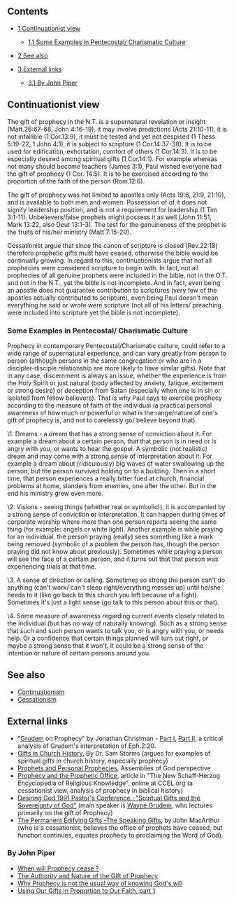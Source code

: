 
## Contents

-   [1 Continuationist view](#Continuationist_view)
    -   [1.1 Some Examples in Pentecostal/ Charismatic Culture](#Some_Examples_in_Pentecostal.2F_Charismatic_Culture)

-   [2 See also](#See_also)
-   [3 External links](#External_links)
    -   [3.1 By John Piper](#By_John_Piper)


## Continuationist view

The gift of prophecy in the N.T. is a supernatural revelation or
insight (Matt.26:67-68, John 4:16-19), it may involve predictions
(Acts 21:10-11), it is not infallible (1 Cor.13:9), it must be
tested and yet not despised (1 Thess 5:19-22, 1 John 4:1), it is
subject to scripture (1 Cor.14:37-38). It is to be used for
edification, exhortation, comfort of others (1 Cor.14:3). It is to
be especially desired among spiritual gifts (1 Cor.14:1). For
example whereas not many should become teachers (James 3:1), Paul
wished everyone had the gift of prophecy (1 Cor. 14:5). It is to be
exercised according to the proportion of the faith of the person
(Rom.12:6).

The gift of prophecy was not limited to apostles only (Acts 19:6,
21:9, 21:10), and is available to both men and women. Possession of
of it does not signify leadership position, and is not a
requirement for leadership (1 Tim 3:1-11). Unbelievers/false
prophets might possess it as well (John 11:51, Mark 13:22, also
Deut 13:1-3). The test for the genuineness of the prophet is the
fruits of his/her ministry (Matt 7:15-20).

Cessationist argue that since the canon of scripture is closed
(Rev.22:18) therefore prophetic gifts must have ceased, otherwise
the bible would be continually growing. In regard to this,
continuationists argue that not all prophecies were considered
scripture to begin with. In fact, not all prophecies of all genuine
prophets were included in the bible, not in the O.T. and not in the
N.T., yet the bible is not incomplete. And in fact, even being an
apostle does not guarantee contribution to scriptures (very few of
the apostles actually contributed to scripture), even being Paul
doesn't mean everything he said or wrote were scripture (not all of
his letters/ preaching were included into scripture yet the bible
is not incomplete).

### Some Examples in Pentecostal/ Charismatic Culture

Prophecy in contemporary Pentecostal/Charismatic culture, could
refer to a wide range of supernatural experience, and can vary
greatly from person to person (although persons in the same
congregation or who are in a discipler-disciple relationship are
more likely to have similar gifts). Note that in any case,
discernment is always an issue, whether the experience is from the
Holy Spirit or just natural (body affected by anxiety, fatique,
excitement or strong desire) or deception from Satan (especially
when one is in sin or isolated from fellow believers). That is why
Paul says to exercise prophecy according to the measure of faith of
the individual (a practical personal awareness of how much or
powerful or what is the range/nature of one's gift of prophecy is,
and not to carelessly go/ believe beyond that).

\1. Dreams - a dream that has a strong sense of conviction about
 it. For example a dream about a certain person, that that person is
 in need or is angry with you, or wants to hear the gospel. A
 symbolic (not realistic) dream and may come with a strong sense of
 interpretation about it. For example a dream about (ridiculously)
 big waves of water swallowing up the person, but the person
 survived holding on to a building. Then in a short time, that
 person experiences a really bitter fued at church, financial
 problems at home, slanders from enemies, one after the other. But
 in the end his ministry grew even more.

\2. Visions - seeing things (whether real or symbolic)), it is
 accompanied by a strong sense of conviction or interpretation. It
 can happen during times of corporate worship where more than one
 person reports seeing the same thing (for example: angels or white
 light). Another example is while praying for an individual, the
 person praying (really) sees something like a mark being removed
 (symbolic of a problem the person has, though the person praying
 did not know about previously). Sometimes while praying a person
 will see the face of a certain person, and it turns out that that
 person was experiencing trials at that time.

\3. A sense of direction or calling. Sometimes so strong the person
 can't do anything (can't work/ can't sleep right/everything messes
 up) until he/she heeds to it (like go back to this church you left
 because of a fight). Sometimes it's just a light sense (go talk to
 this person about this or that).

\4. Some measure of awareness regarding current events closely
 related to the individual (but has no way of naturally knowing).
 Such as a strong sense that such and such person wants to talk you,
 or is angry with you, or needs help. Or a confidence that certain
 things planned will turn out right, or maybe a strong sense that it
 won't. It could be a strong sense of the intention or nature of
 certain persons around you.

## See also

-   [Continuationism](Continuationism "Continuationism")
-   [Cessationism](Cessationism "Cessationism")

## External links

-   "[Grudem](Wayne_Grudem "Wayne Grudem") on Prophecy" by Jonathan
    Christman -
    [Part I](http://epangelia.blogspot.com/2005/10/grudem-on-prophecy-part-i.html),
    [Part II](http://epangelia.blogspot.com/2005/11/grudem-on-prophecy-part-ii.html),
    a critical analysis of Grudem's interpretation of Eph.2:20.
-   [Gifts in Church History](http://www.enjoyinggodministries.com/article/gifts-in-church-history),
    By Dr. Sam Storms (argues for examples of spiritual gifts in church
    history, especially prophecy)
-   [Prophets and Personal Prophecies](http://ag.org/top/Beliefs/sptlissues_prophets_prophecies.cfm),
    Assemblies of God perspective
-   [Prophecy and the Prophetic Office](http://www.ccel.org/s/schaff/encyc/encyc09/htm/iv.v.xxxviii.htm),
    article in "The New Schaff-Herzog Encyclopedia of Religious
    Knowledge", online at CCEL.org (a cessationist view, analysis of
    prophecy in biblical history)
-   [Desiring God 1991 Pastor's Conference : "Spiritual Gifts and the Sovereignty of God"](http://www.desiringgod.org/ResourceLibrary/ConferenceMessages/ByConference/19/)
    (main speaker is [Wayne Grudem](Wayne_Grudem "Wayne Grudem"), who
    lectures primarily on the gift of Prophecy)
-   [The Permanent Edifying Gifts -The Speaking Gifts](http://www.biblebb.com/files/mac/sg1853.htm),
    by John MacArthur (who is a cessationist, believes the office of
    prophets have ceased, but function continues, equates prophecy to
    proclaiming the Word of God).

### By John Piper

-   [When will Prophecy cease ?](http://www.desiringgod.org/ResourceLibrary/Sermons/BySeries/36/714_When_Will_Prophecy_Cease)
-   [The Authority and Nature of the Gift of Prophecy](http://www.desiringgod.org/ResourceLibrary/Sermons/BySeries/36/716_The_Authority_and_Nature_of_the_Gift_of_Prophecy)
-   [Why Prophecy is not the usual way of knowing God's will](http://www.desiringgod.org/ResourceLibrary/Sermons/BySeries/36/717_Why_the_Gift_of_Prophecy_Is_Not_the_Usual_Way_of_Knowing_Gods_Will)
-   [Using Our Gifts in Proportion to Our Faith, part 1](http://www.desiringgod.org/ResourceLibrary/Sermons/ByDate/2004/186_Using_Our_Gifts_in_Proportion_to_Our_Faith__Part_1/)



